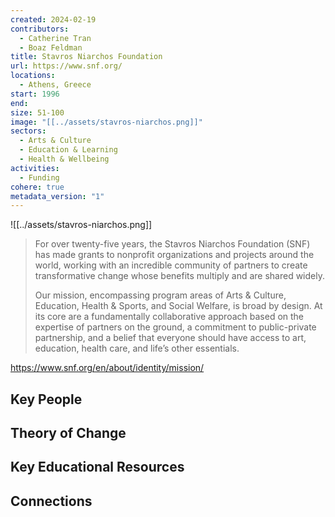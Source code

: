 ```yaml
---
created: 2024-02-19
contributors:
  - Catherine Tran
  - Boaz Feldman
title: Stavros Niarchos Foundation
url: https://www.snf.org/
locations:
  - Athens, Greece
start: 1996
end: 
size: 51-100
image: "[[../assets/stavros-niarchos.png]]"
sectors:
  - Arts & Culture
  - Education & Learning
  - Health & Wellbeing
activities:
  - Funding
cohere: true
metadata_version: "1"
---
```

![[../assets/stavros-niarchos.png]]

>For over twenty-five years, the Stavros Niarchos Foundation (SNF) has made grants to nonprofit organizations and projects around the world, working with an incredible community of partners to create transformative change whose benefits multiply and are shared widely.
>
>Our mission, encompassing program areas of Arts & Culture, Education, Health & Sports, and Social Welfare, is broad by design. At its core are a fundamentally collaborative approach based on the expertise of partners on the ground, a commitment to public-private partnership, and a belief that everyone should have access to art, education, health care, and life’s other essentials.

https://www.snf.org/en/about/identity/mission/

## Key People

## Theory of Change

## Key Educational Resources

## Connections










